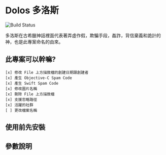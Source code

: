 # Dolos 多洛斯

![Build Status](https://img.shields.io/cocoapods/p/Kingfisher.svg?style=flat)

多洛斯在古希臘神話裡面代表著弄虛作假，欺騙手段，姦詐，背信棄義和詭計的神，也是此專案命名的由來。

## 此專案可以幹嘛?

    [x] 修改 File 上方描敘檔的創建日期跟創建者
    [x] 產生 Objective-C Spam Code
    [x] 產生 Swift Spam Code
    [x] 修改圖片名稱
    [x] 刪除 File 上方描敘檔
    [x] 支援忽略路徑
    [x] 活躍的社群
    [ ] 更改檔案名稱

## 使用前先安裝





## 參數說明






